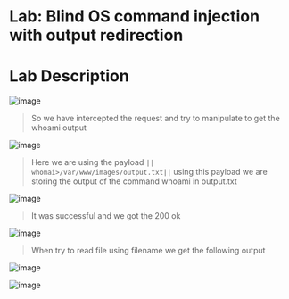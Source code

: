 # Lab: Blind OS command injection with output redirection #

# Lab Description #

![image](https://github.com/anandurdas11/Web_Securityy/assets/83402050/381fdd1a-5e4c-4238-a2d1-0e55aed29118)

> So we have intercepted the request and try to manipulate to get the whoami output

![image](https://github.com/anandurdas11/Web_Securityy/assets/83402050/809fbba3-183b-4584-8704-4b0b35618564)

> Here we are using the payload `|| whomai>/var/www/images/output.txt||` using this payload we are storing the output
  of the command whoami in output.txt

![image](https://github.com/anandurdas11/Web_Securityy/assets/83402050/30cc6d75-7ea6-40c3-9960-91a0d59e5ec1)

> It was successful and we got the 200 ok

![image](https://github.com/anandurdas11/Web_Securityy/assets/83402050/35155b21-42ab-4bd4-9fe5-d0d1ca11be1f)

> When try to read file using filename we get the following output

 ![image](https://github.com/anandurdas11/Web_Securityy/assets/83402050/1dcf733d-3405-48b1-8389-b0d50651eeb6)

![image](https://github.com/anandurdas11/Web_Securityy/assets/83402050/79053f79-634f-4eee-8ac6-a10a1ed3eaac)

